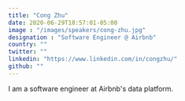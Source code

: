 ```yaml
---
title: "Cong Zhu"
date: 2020-06-29T18:57:01-05:00
image : "/images/speakers/cong-zhu.jpg"
designation : "Software Engineer @ Airbnb"
country: ""
twitter: ""
linkedin: "https://www.linkedin.com/in/congzhu/"
github: ""
---
```


I am a software engineer at Airbnb's data platform.